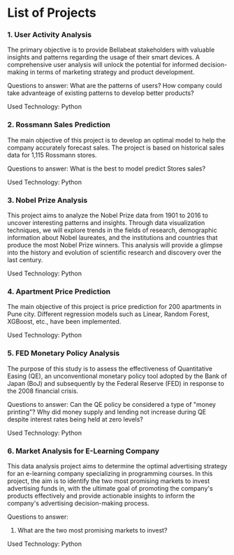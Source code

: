 # List of Projects

### 1. User Activity Analysis 

The primary objective is to provide Bellabeat stakeholders with valuable insights and patterns regarding the usage of their smart devices. A comprehensive user analysis will unlock the potential for informed decision-making in terms of marketing strategy and product development.

Questions to answer:
What are the patterns of users?
How company could take advanteage of existing patterns to develop better products?

Used Technology: Python

### 2. Rossmann Sales Prediction

The main objective of this project is to develop an optimal model to help the company accurately forecast sales. The project is based on historical sales data for 1,115 Rossmann stores. 

Questions to answer:
What is the best to model predict Stores sales?

Used Technology: Python

### 3. Nobel Prize Analysis

This project aims to analyze the Nobel Prize data from 1901 to 2016 to uncover interesting patterns and insights. Through data visualization techniques, we will explore trends in the fields of research, demographic information about Nobel laureates, and the institutions and countries that produce the most Nobel Prize winners. This analysis will provide a glimpse into the history and evolution of scientific research and discovery over the last century.

Used Technology: Python

### 4. Apartment Price Prediction

The main objective of this project is price prediction for 200 apartments in Pune city. Different regression models such as Linear, Random Forest, XGBoost, etc., have been implemented.

Used Technology: Python

### 5. FED Monetary Policy Analysis

The purpose of this study is to assess the effectiveness of Quantitative Easing (QE), an unconventional monetary policy tool adopted by the Bank of Japan (BoJ) and subsequently by the Federal Reserve (FED) in response to the 2008 financial crisis.

Questions to answer:
Can the QE policy be considered a type of "money printing"?
Why did money supply and lending not increase during QE despite interest rates being held at zero levels?

Used Technology: Python

### 6. Market Analysis for E-Learning Company

This data analysis project aims to determine the optimal advertising strategy for an e-learning company specializing in programming courses. In this project, the aim is to identify the two most promising markets to invest advertising funds in, with the ultimate goal of promoting the company's products effectively and provide actionable insights to inform the company's advertising decision-making process.

Questions to answer:
1. What are the two most promising markets to invest?

Used Technology: Python
